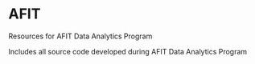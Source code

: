 # AFIT
Resources for AFIT Data Analytics Program

Includes all source code developed during AFIT Data Analytics Program
